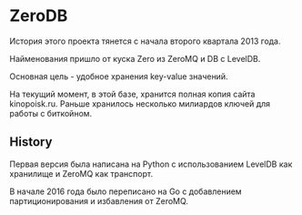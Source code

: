 # ZeroDB

История этого проекта тянется с начала второго квартала 2013 года.

Найменования пришло от куска Zero из ZeroMQ и DB с LevelDB.

Основная цель - удобное хранения key-value значений.

На текущий момент, в этой базе, хранится полная копия сайта kinopoisk.ru.
Раньше хранилось несколько милиардов ключей для работы с биткойном.

## History

Первая версия была написана на Python с использованием LevelDB как хранилище и ZeroMQ как транспорт.

В начале 2016 года было переписано на Go c добавлением партиционирования и избавления от ZeroMQ.
